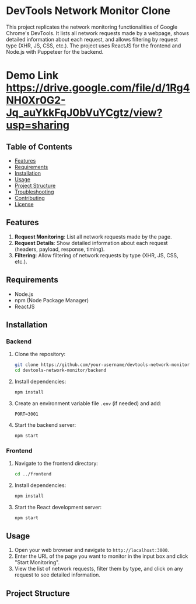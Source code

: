 # DevTools Network Monitor Clone

This project replicates the network monitoring functionalities of Google Chrome's DevTools. It lists all network requests made by a webpage, shows detailed information about each request, and allows filtering by request type (XHR, JS, CSS, etc.). The project uses ReactJS for the frontend and Node.js with Puppeteer for the backend.
# Demo Link https://drive.google.com/file/d/1Rg4NH0Xr0G2-Jq_auYkkFqJ0bVuYCgtz/view?usp=sharing
## Table of Contents

- [Features](#features)
- [Requirements](#requirements)
- [Installation](#installation)
- [Usage](#usage)
- [Project Structure](#project-structure)
- [Troubleshooting](#troubleshooting)
- [Contributing](#contributing)
- [License](#license)

## Features

1. **Request Monitoring**: List all network requests made by the page.
2. **Request Details**: Show detailed information about each request (headers, payload, response, timing).
3. **Filtering**: Allow filtering of network requests by type (XHR, JS, CSS, etc.).

## Requirements

- Node.js
- npm (Node Package Manager)
- ReactJS

## Installation

### Backend

1. Clone the repository:
    ```sh
    git clone https://github.com/your-username/devtools-network-monitor.git
    cd devtools-network-monitor/backend
    ```

2. Install dependencies:
    ```sh
    npm install
    ```

3. Create an environment variable file `.env` (if needed) and add:
    ```env
    PORT=3001
    ```

4. Start the backend server:
    ```sh
    npm start
    ```

### Frontend

1. Navigate to the frontend directory:
    ```sh
    cd ../frontend
    ```

2. Install dependencies:
    ```sh
    npm install
    ```

3. Start the React development server:
    ```sh
    npm start
    ```

## Usage

1. Open your web browser and navigate to `http://localhost:3000`.
2. Enter the URL of the page you want to monitor in the input box and click "Start Monitoring".
3. View the list of network requests, filter them by type, and click on any request to see detailed information.

## Project Structure

